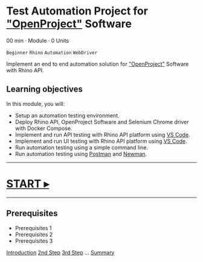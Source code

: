 # Test Automation Project for ["OpenProject"](https://www.openproject.org) Software
00 min · Module · 0 Units

`Beginner` `Rhino` `Automation` `WebDriver`

Implement an end to end automation solution for ["OpenProject"](https://www.openproject.org) Software with Rhino API.

## Learning objectives
In this module, you will:

* Setup an automation testing environment.
* Deploy Rhino API, OpenProject Software and Selenium Chrome driver with Docker Compose.
* Implement and run API testing with Rhino API platform using [VS Code](https://code.visualstudio.com).
* Implement and run UI testing with Rhino API platform using [VS Code](https://code.visualstudio.com).
* Run automation testing using a simple command line.
* Run automation testing using [Postman](https://www.postman.com) and [Newman](https://www.npmjs.com/package/newman).

---
# [START ▸]()
---

## Prerequisites
* Prerequisites 1
* Prerequisites 2
* Prerequisites 3

[Introduction](link)
[2nd Step](link)
[3rd Step](link)
...
[Summary](link)
